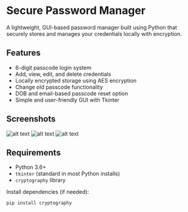 # Secure Password Manager

A lightweight, GUI-based password manager built using Python that securely stores and manages your credentials locally with encryption. 

## Features

- 6-digit passcode login system
- Add, view, edit, and delete credentials
- Locally encrypted storage using AES encryption
- Change old passcode functionality
- DOB and email-based passcode reset option
- Simple and user-friendly GUI with Tkinter

## Screenshots
![alt text](<Screenshot 2025-05-20 101926-1.png>) ![alt text](<Screenshot 2025-05-20 102019-1.png>) ![alt text](<Screenshot 2025-05-20 102043-1.png>)

## Requirements

- Python 3.6+
- `tkinter` (standard in most Python installs)
- `cryptography` library

Install dependencies (if needed):

```bash
pip install cryptography
